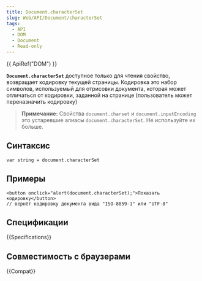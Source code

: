 ```yaml
---
title: Document.characterSet
slug: Web/API/Document/characterSet
tags:
  - API
  - DOM
  - Document
  - Read-only
---
```


{{ ApiRef("DOM") }}

**`Document.characterSet`** доступное только для чтения свойство, возвращает кодировку текущей страницы. Кодировка это набор символов, используемый для отрисовки документа, которая может отличаться от кодировки, заданной на странице (пользователь может переназначить кодировку)

> **Примечание:** Свойства `document.charset` и `document.inputEncoding` это устаревшие алиасы `document.characterSet`. Не используйте их больше.

## Синтаксис

```
var string = document.characterSet
```

## Примеры

```
<button onclick="alert(document.characterSet);">Показать кодировку</button>
// вернёт кодировку документа вида "ISO-8859-1" или "UTF-8"
```

## Спецификации

{{Specifications}}

## Совместимость с браузерами

{{Compat}}
